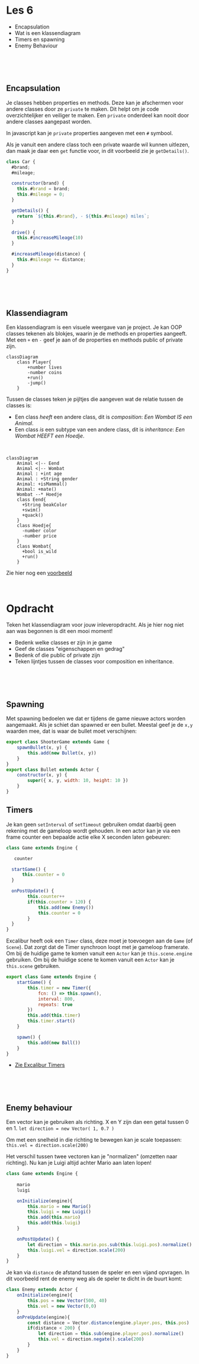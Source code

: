 # Les 6 

- Encapsulation
- Wat is een klassendiagram
- Timers en spawning
- Enemy Behaviour

<br><br><br>

## Encapsulation

Je classes hebben properties en methods. Deze kan je afschermen voor andere classes door ze `private` te maken. Dit helpt om je code overzichtelijker en veiliger te maken. Een `private` onderdeel kan nooit door andere classes aangepast worden.

In javascript kan je `private` properties aangeven met een `#` symbool. 

Als je vanuit een andere class toch een private waarde wil kunnen uitlezen, dan maak je daar een `get` functie voor, in dit voorbeeld zie je `getDetails()`.

```js
class Car {
  #brand;
  #mileage;

  constructor(brand) {
    this.#brand = brand;
    this.#mileage = 0; 
  }

  getDetails() {
    return `${this.#brand}, - ${this.#mileage} miles`;
  }

  drive() {
    this.#increaseMileage(10)
  }

  #increaseMileage(distance) {
    this.#mileage += distance;
  }
}
```

<br><br><br>

## Klassendiagram

Een klassendiagram is een visuele weergave van je project. Je kan OOP classes tekenen als blokjes, waarin je de methods en properties aangeeft. Met een `+` en `-` geef je aan of de properties en methods public of private zijn.

```mermaid
classDiagram
    class Player{
        +number lives
        -number coins
        +run()
        -jump()
    }
```

Tussen de classes teken je pijltjes die aangeven wat de relatie tussen de classes is:
- Een class *heeft* een andere class, dit is *composition*: *Een Wombat IS een Animal*.
- Een class *is* een subtype van een andere class, dit is *inheritance*: *Een Wombat HEEFT een Hoedje*.

<br>

```mermaid
classDiagram
    Animal <|-- Eend
    Animal <|-- Wombat
    Animal : +int age
    Animal : +String gender
    Animal: +isMammal()
    Animal: +mate()
    Wombat --* Hoedje
    class Eend{
      +String beakColor
      +swim()
      +quack()
    }
    class Hoedje{
      -number color
      -number price
    }
    class Wombat{
      +bool is_wild
      +run()
    }
```

Zie hier nog een [voorbeeld](../snippets/classdiagram.md)

<br>

# Opdracht

Teken het klassendiagram voor jouw inleveropdracht. Als je hier nog niet aan was begonnen is dit een mooi moment!

- Bedenk welke classes er zijn in je game
- Geef de classes "eigenschappen en gedrag"
- Bedenk of die public of private zijn
- Teken lijntjes tussen de classes voor composition en inheritance.

<br><br><br>

## Spawning

Met spawning bedoelen we dat er tijdens de game nieuwe actors worden aangemaakt. Als je schiet dan spawned er een bullet. Meestal geef je de `x,y` waarden mee, dat is waar de bullet moet verschijnen:

```js
export class ShooterGame extends Game {
    spawnBullet(x, y) {
        this.add(new Bullet(x, y))
    }
}
export class Bullet extends Actor {
    constructor(x, y) {
        super({ x, y, width: 10, height: 10 }) 
    }
}
```

## Timers

Je kan geen `setInterval` of `setTimeout` gebruiken omdat daarbij geen rekening met de gameloop wordt gehouden. In een actor kan je via een frame counter een bepaalde actie elke X seconden laten gebeuren:

```js
class Game extends Engine {

   counter

  startGame() {
      this.counter = 0
  }

  onPostUpdate() {
        this.counter++
        if(this.counter > 120) {
            this.add(new Enemy())
            this.counter = 0
        }
  }
}
```

Excalibur heeft ook een `Timer` class, deze moet je toevoegen aan de `Game` (of `Scene`). Dat zorgt dat de Timer synchroon loopt met je gameloop framerate.  Om bij de huidige game te komen vanuit een `Actor` kan je `this.scene.engine` gebruiken. Om bij de huidige scene te komen vanuit een `Actor` kan je `this.scene` gebruiken.

```js
export class Game extends Engine {
    startGame() {
        this.timer = new Timer({
            fcn: () => this.spawn(),
            interval: 800,
            repeats: true
        })
        this.add(this.timer)
        this.timer.start()
    }

    spawn() {
        this.add(new Ball())
    }
}
```

- [Zie Excalibur Timers](https://excaliburjs.com/docs/timers)

<br><br><br>

## Enemy behaviour

Een vector kan je gebruiken als richting. X en Y zijn dan een getal tussen 0 en 1.
`let direction = new Vector( 1, 0.7 )`

Om met een snelheid in die richting te bewegen kan je scale toepassen:
`this.vel = direction.scale(200)`

Het verschil tussen twee vectoren kan je "normalizen" (omzetten naar richting).
Nu kan je Luigi altijd achter Mario aan laten lopen!

```js
class Game extends Engine {
    
    mario
    luigi

    onInitialize(engine){
        this.mario = new Mario()
        this.luigi = new Luigi()
        this.add(this.mario)
        this.add(this.luigi)
    }

    onPostUpdate() {
        let direction = this.mario.pos.sub(this.luigi.pos).normalize()
        this.luigi.vel = direction.scale(200)
    }
}
```
Je kan via `distance` de afstand tussen de speler en een vijand opvragen. In dit voorbeeld rent de enemy weg als de speler te dicht in de buurt komt:

```js
class Enemy extends Actor {
    onInitialize(engine){
        this.pos = new Vector(500, 40)
        this.vel = new Vector(0,0)
    }
    onPreUpdate(engine){
        const distance = Vector.distance(engine.player.pos, this.pos)
        if(distance < 200) {
            let direction = this.sub(engine.player.pos).normalize()
            this.vel = direction.negate().scale(200)
        }
    }
}
```
